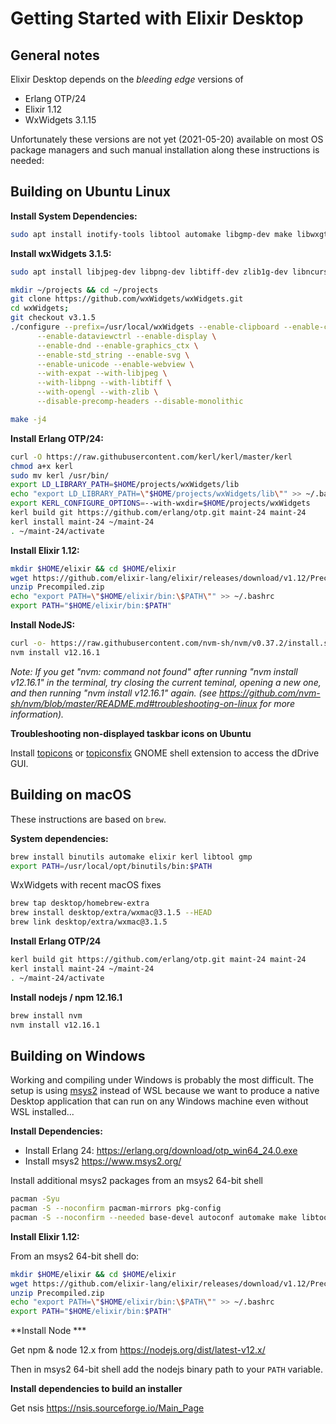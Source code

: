 # Getting Started with Elixir Desktop

## General notes

Elixir Desktop depends on the *bleeding edge* versions of 

* Erlang OTP/24
* Elixir 1.12
* WxWidgets 3.1.15

Unfortunately these versions are not yet (2021-05-20) available on most OS package managers and such manual installation along these instructions is needed:

## Building on Ubuntu Linux

**Install System Dependencies:**

```bash
sudo apt install inotify-tools libtool automake libgmp-dev make libwxgtk-webview3.0-gtk3-dev libssl-dev libncurses5-dev curl git
```

**Install wxWidgets 3.1.5:**

```bash
sudo apt install libjpeg-dev libpng-dev libtiff-dev zlib1g-dev libncurses5-dev libssh-dev unixodbc-dev libgmp3-dev libwxbase3.0-dev libwxgtk3.0-gtk3-dev libwxgtk-webview3.0-gtk3-dev libsctp-dev lksctp-tools build-essential libgtk-3-dev libnotify-dev libsecret-1-dev catch

mkdir ~/projects && cd ~/projects
git clone https://github.com/wxWidgets/wxWidgets.git
cd wxWidgets; 
git checkout v3.1.5
./configure --prefix=/usr/local/wxWidgets --enable-clipboard --enable-controls \
      --enable-dataviewctrl --enable-display \
      --enable-dnd --enable-graphics_ctx \
      --enable-std_string --enable-svg \
      --enable-unicode --enable-webview \
      --with-expat --with-libjpeg \
      --with-libpng --with-libtiff \
      --with-opengl --with-zlib \
      --disable-precomp-headers --disable-monolithic

make -j4
```


**Install Erlang OTP/24:**

```bash
curl -O https://raw.githubusercontent.com/kerl/kerl/master/kerl
chmod a+x kerl
sudo mv kerl /usr/bin/
export LD_LIBRARY_PATH=$HOME/projects/wxWidgets/lib
echo "export LD_LIBRARY_PATH=\"$HOME/projects/wxWidgets/lib\"" >> ~/.bashrc
export KERL_CONFIGURE_OPTIONS=--with-wxdir=$HOME/projects/wxWidgets
kerl build git https://github.com/erlang/otp.git maint-24 maint-24
kerl install maint-24 ~/maint-24
. ~/maint-24/activate
```

**Install Elixir 1.12:**

```bash
mkdir $HOME/elixir && cd $HOME/elixir
wget https://github.com/elixir-lang/elixir/releases/download/v1.12/Precompiled.zip
unzip Precompiled.zip
echo "export PATH=\"$HOME/elixir/bin:\$PATH\"" >> ~/.bashrc
export PATH="$HOME/elixir/bin:$PATH"
```

**Install NodeJS:**

```bash
curl -o- https://raw.githubusercontent.com/nvm-sh/nvm/v0.37.2/install.sh | bash
nvm install v12.16.1
```
*Note: If you get "nvm: command not found" after running "nvm install v12.16.1" in the terminal, try closing the current teminal, opening a new one, and then running "nvm install v12.16.1" again. (see https://github.com/nvm-sh/nvm/blob/master/README.md#troubleshooting-on-linux for more information).*


**Troubleshooting non-displayed taskbar icons on Ubuntu**

Install [topicons](https://extensions.gnome.org/extension/495/topicons/) or [topiconsfix](https://extensions.gnome.org/extension/1674/topiconsfix) GNOME shell extension to access the dDrive GUI.


## Building on macOS

These instructions are based on `brew`.

**System dependencies:**

```bash
brew install binutils automake elixir kerl libtool gmp
export PATH=/usr/local/opt/binutils/bin:$PATH
```

WxWidgets with recent macOS fixes

```bash
brew tap desktop/homebrew-extra
brew install desktop/extra/wxmac@3.1.5 --HEAD
brew link desktop/extra/wxmac@3.1.5
```

**Install Erlang OTP/24**

```bash
kerl build git https://github.com/erlang/otp.git maint-24 maint-24
kerl install maint-24 ~/maint-24
. ~/maint-24/activate
```

**Install nodejs / npm 12.16.1**

```bash
brew install nvm
nvm install v12.16.1
```

## Building on Windows

Working and compiling under Windows is probably the most difficult. The setup is using [msys2](https://www.msys2.org/) instead of WSL because we want to produce a native Desktop application that can run on any Windows machine even without WSL installed...

**Install Dependencies:**

* Install Erlang 24: https://erlang.org/download/otp_win64_24.0.exe
* Install msys2 https://www.msys2.org/ 

Install additional msys2 packages from an msys2 64-bit shell

```bash
pacman -Syu
pacman -S --noconfirm pacman-mirrors pkg-config
pacman -S --noconfirm --needed base-devel autoconf automake make libtool mingw-w64-x86_64-toolchain mingw-w64-x86_64-openssl mingw-w64-x86_64-libtool git
```

**Install Elixir 1.12:**

From an msys2 64-bit shell do:

```bash
mkdir $HOME/elixir && cd $HOME/elixir
wget https://github.com/elixir-lang/elixir/releases/download/v1.12/Precompiled.zip
unzip Precompiled.zip
echo "export PATH=\"$HOME/elixir/bin:\$PATH\"" >> ~/.bashrc
export PATH="$HOME/elixir/bin:$PATH"
```

**Install Node ***

Get npm & node 12.x from https://nodejs.org/dist/latest-v12.x/

Then in msys2 64-bit shell add the nodejs binary path to your `PATH` variable.


**Install dependencies to build an installer**

Get nsis https://nsis.sourceforge.io/Main_Page

